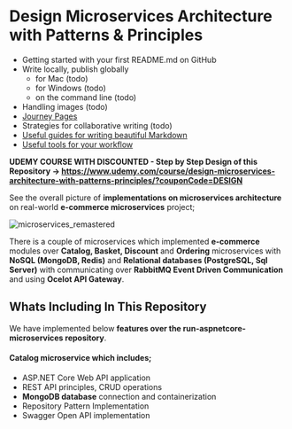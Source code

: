 # Design Microservices Architecture with Patterns & Principles

- Getting started with your first README.md on GitHub
- Write locally, publish globally
  - for Mac (todo)
  - for Windows (todo)
  - on the command line (todo)
- Handling images (todo)
- [Journey Pages](journey)
- Strategies for collaborative writing (todo)
- [Useful guides for writing beautiful Markdown](useful-guides-for-writing-beautiful-markdown)
- [Useful tools for your workflow](useful-tools-for-your-workflow)


**UDEMY COURSE WITH DISCOUNTED - Step by Step Design of this Repository -> https://www.udemy.com/course/design-microservices-architecture-with-patterns-principles/?couponCode=DESIGN**

See the overall picture of **implementations on microservices architecture** on real-world **e-commerce microservices** project;

![microservices_remastered](https://user-images.githubusercontent.com/1147445/110304529-c5b70180-800c-11eb-832b-a2751b5bda76.png)

There is a couple of microservices which implemented **e-commerce** modules over **Catalog, Basket, Discount** and **Ordering** microservices with **NoSQL (MongoDB, Redis)** and **Relational databases (PostgreSQL, Sql Server)** with communicating over **RabbitMQ Event Driven Communication** and using **Ocelot API Gateway**.

## Whats Including In This Repository
We have implemented below **features over the run-aspnetcore-microservices repository**.

#### Catalog microservice which includes; 
* ASP.NET Core Web API application 
* REST API principles, CRUD operations
* **MongoDB database** connection and containerization
* Repository Pattern Implementation
* Swagger Open API implementation	


